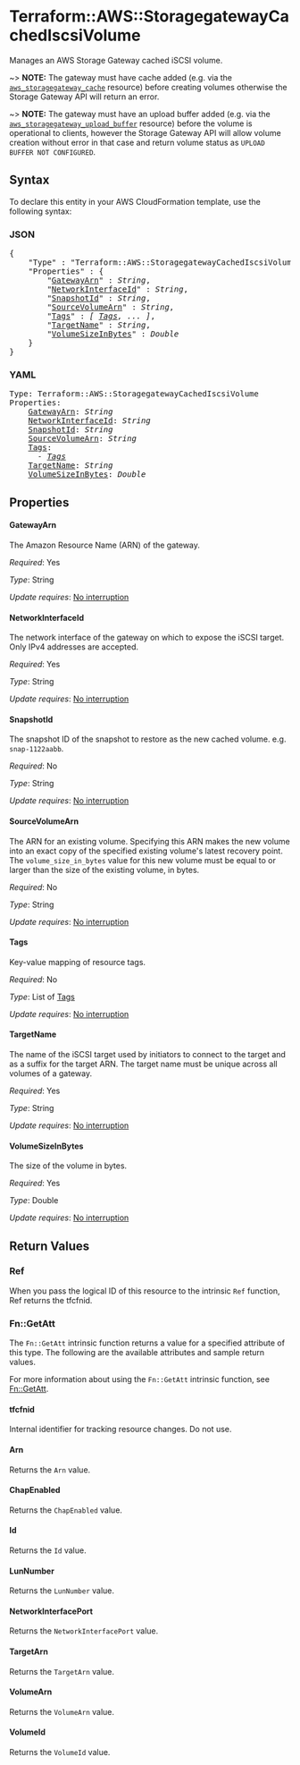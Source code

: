 # Terraform::AWS::StoragegatewayCachedIscsiVolume

Manages an AWS Storage Gateway cached iSCSI volume.

~> **NOTE:** The gateway must have cache added (e.g. via the [`aws_storagegateway_cache`](/docs/providers/aws/r/storagegateway_cache.html) resource) before creating volumes otherwise the Storage Gateway API will return an error.

~> **NOTE:** The gateway must have an upload buffer added (e.g. via the [`aws_storagegateway_upload_buffer`](/docs/providers/aws/r/storagegateway_upload_buffer.html) resource) before the volume is operational to clients, however the Storage Gateway API will allow volume creation without error in that case and return volume status as `UPLOAD BUFFER NOT CONFIGURED`.

## Syntax

To declare this entity in your AWS CloudFormation template, use the following syntax:

### JSON

<pre>
{
    "Type" : "Terraform::AWS::StoragegatewayCachedIscsiVolume",
    "Properties" : {
        "<a href="#gatewayarn" title="GatewayArn">GatewayArn</a>" : <i>String</i>,
        "<a href="#networkinterfaceid" title="NetworkInterfaceId">NetworkInterfaceId</a>" : <i>String</i>,
        "<a href="#snapshotid" title="SnapshotId">SnapshotId</a>" : <i>String</i>,
        "<a href="#sourcevolumearn" title="SourceVolumeArn">SourceVolumeArn</a>" : <i>String</i>,
        "<a href="#tags" title="Tags">Tags</a>" : <i>[ <a href="tags.md">Tags</a>, ... ]</i>,
        "<a href="#targetname" title="TargetName">TargetName</a>" : <i>String</i>,
        "<a href="#volumesizeinbytes" title="VolumeSizeInBytes">VolumeSizeInBytes</a>" : <i>Double</i>
    }
}
</pre>

### YAML

<pre>
Type: Terraform::AWS::StoragegatewayCachedIscsiVolume
Properties:
    <a href="#gatewayarn" title="GatewayArn">GatewayArn</a>: <i>String</i>
    <a href="#networkinterfaceid" title="NetworkInterfaceId">NetworkInterfaceId</a>: <i>String</i>
    <a href="#snapshotid" title="SnapshotId">SnapshotId</a>: <i>String</i>
    <a href="#sourcevolumearn" title="SourceVolumeArn">SourceVolumeArn</a>: <i>String</i>
    <a href="#tags" title="Tags">Tags</a>: <i>
      - <a href="tags.md">Tags</a></i>
    <a href="#targetname" title="TargetName">TargetName</a>: <i>String</i>
    <a href="#volumesizeinbytes" title="VolumeSizeInBytes">VolumeSizeInBytes</a>: <i>Double</i>
</pre>

## Properties

#### GatewayArn

The Amazon Resource Name (ARN) of the gateway.

_Required_: Yes

_Type_: String

_Update requires_: [No interruption](https://docs.aws.amazon.com/AWSCloudFormation/latest/UserGuide/using-cfn-updating-stacks-update-behaviors.html#update-no-interrupt)

#### NetworkInterfaceId

The network interface of the gateway on which to expose the iSCSI target. Only IPv4 addresses are accepted.

_Required_: Yes

_Type_: String

_Update requires_: [No interruption](https://docs.aws.amazon.com/AWSCloudFormation/latest/UserGuide/using-cfn-updating-stacks-update-behaviors.html#update-no-interrupt)

#### SnapshotId

The snapshot ID of the snapshot to restore as the new cached volume. e.g. `snap-1122aabb`.

_Required_: No

_Type_: String

_Update requires_: [No interruption](https://docs.aws.amazon.com/AWSCloudFormation/latest/UserGuide/using-cfn-updating-stacks-update-behaviors.html#update-no-interrupt)

#### SourceVolumeArn

The ARN for an existing volume. Specifying this ARN makes the new volume into an exact copy of the specified existing volume's latest recovery point. The `volume_size_in_bytes` value for this new volume must be equal to or larger than the size of the existing volume, in bytes.

_Required_: No

_Type_: String

_Update requires_: [No interruption](https://docs.aws.amazon.com/AWSCloudFormation/latest/UserGuide/using-cfn-updating-stacks-update-behaviors.html#update-no-interrupt)

#### Tags

Key-value mapping of resource tags.

_Required_: No

_Type_: List of <a href="tags.md">Tags</a>

_Update requires_: [No interruption](https://docs.aws.amazon.com/AWSCloudFormation/latest/UserGuide/using-cfn-updating-stacks-update-behaviors.html#update-no-interrupt)

#### TargetName

The name of the iSCSI target used by initiators to connect to the target and as a suffix for the target ARN. The target name must be unique across all volumes of a gateway.

_Required_: Yes

_Type_: String

_Update requires_: [No interruption](https://docs.aws.amazon.com/AWSCloudFormation/latest/UserGuide/using-cfn-updating-stacks-update-behaviors.html#update-no-interrupt)

#### VolumeSizeInBytes

The size of the volume in bytes.

_Required_: Yes

_Type_: Double

_Update requires_: [No interruption](https://docs.aws.amazon.com/AWSCloudFormation/latest/UserGuide/using-cfn-updating-stacks-update-behaviors.html#update-no-interrupt)

## Return Values

### Ref

When you pass the logical ID of this resource to the intrinsic `Ref` function, Ref returns the tfcfnid.

### Fn::GetAtt

The `Fn::GetAtt` intrinsic function returns a value for a specified attribute of this type. The following are the available attributes and sample return values.

For more information about using the `Fn::GetAtt` intrinsic function, see [Fn::GetAtt](https://docs.aws.amazon.com/AWSCloudFormation/latest/UserGuide/intrinsic-function-reference-getatt.html).

#### tfcfnid

Internal identifier for tracking resource changes. Do not use.

#### Arn

Returns the <code>Arn</code> value.

#### ChapEnabled

Returns the <code>ChapEnabled</code> value.

#### Id

Returns the <code>Id</code> value.

#### LunNumber

Returns the <code>LunNumber</code> value.

#### NetworkInterfacePort

Returns the <code>NetworkInterfacePort</code> value.

#### TargetArn

Returns the <code>TargetArn</code> value.

#### VolumeArn

Returns the <code>VolumeArn</code> value.

#### VolumeId

Returns the <code>VolumeId</code> value.


